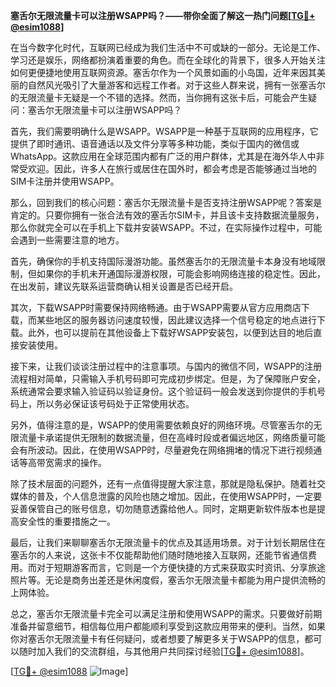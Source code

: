 **塞舌尔无限流量卡可以注册WSAPP吗？——带你全面了解这一热门问题[[TG💪+ @esim1088](https://t.me/s/esim1088)]**

在当今数字化时代，互联网已经成为我们生活中不可或缺的一部分。无论是工作、学习还是娱乐，网络都扮演着重要的角色。而在全球化的背景下，很多人开始关注如何更便捷地使用互联网资源。塞舌尔作为一个风景如画的小岛国，近年来因其美丽的自然风光吸引了大量游客和远程工作者。对于这些人群来说，拥有一张塞舌尔的无限流量卡无疑是一个不错的选择。然而，当你拥有这张卡后，可能会产生疑问：塞舌尔无限流量卡可以注册WSAPP吗？

首先，我们需要明确什么是WSAPP。WSAPP是一种基于互联网的应用程序，它提供了即时通讯、语音通话以及文件分享等多种功能，类似于国内的微信或WhatsApp。这款应用在全球范围内都有广泛的用户群体，尤其是在海外华人中非常受欢迎。因此，许多人在旅行或居住在国外时，都会考虑是否能够通过当地的SIM卡注册并使用WSAPP。

那么，回到我们的核心问题：塞舌尔无限流量卡是否支持注册WSAPP呢？答案是肯定的。只要你拥有一张合法有效的塞舌尔SIM卡，并且该卡支持数据流量服务，那么你就完全可以在手机上下载并安装WSAPP。不过，在实际操作过程中，可能会遇到一些需要注意的地方。

首先，确保你的手机支持国际漫游功能。虽然塞舌尔的无限流量卡本身没有地域限制，但如果你的手机未开通国际漫游权限，可能会影响网络连接的稳定性。因此，在出发前，建议先联系运营商确认相关设置是否已经开启。

其次，下载WSAPP时需要保持网络畅通。由于WSAPP需要从官方应用商店下载，而某些地区的服务器访问速度较慢，因此建议选择一个信号稳定的地点进行下载。此外，也可以提前在其他设备上下载好WSAPP安装包，以便到达目的地后直接安装使用。

接下来，让我们谈谈注册过程中的注意事项。与国内的微信不同，WSAPP的注册流程相对简单，只需输入手机号码即可完成初步绑定。但是，为了保障账户安全，系统通常会要求输入验证码以验证身份。这个验证码一般会发送到你提供的手机号码上，所以务必保证该号码处于正常使用状态。

另外，值得注意的是，WSAPP的使用需要依赖良好的网络环境。尽管塞舌尔的无限流量卡承诺提供无限制的数据流量，但在高峰时段或者偏远地区，网络质量可能会有所波动。因此，在使用WSAPP时，尽量避免在网络拥堵的情况下进行视频通话等高带宽需求的操作。

除了技术层面的问题外，还有一点值得提醒大家注意，那就是隐私保护。随着社交媒体的普及，个人信息泄露的风险也随之增加。因此，在使用WSAPP时，一定要妥善保管自己的账号信息，切勿随意透露给他人。同时，定期更新软件版本也是提高安全性的重要措施之一。

最后，让我们来聊聊塞舌尔无限流量卡的优点及其适用场景。对于计划长期居住在塞舌尔的人来说，这张卡不仅能帮助他们随时随地接入互联网，还能节省通信费用。而对于短期游客而言，它则是一个方便快捷的方式来获取实时资讯、分享旅途照片等。无论是商务出差还是休闲度假，塞舌尔无限流量卡都能为用户提供流畅的上网体验。

总之，塞舌尔无限流量卡完全可以满足注册和使用WSAPP的需求。只要做好前期准备并留意细节，相信每位用户都能顺利享受到这款应用带来的便利。当然，如果你对塞舌尔无限流量卡有任何疑问，或者想要了解更多关于WSAPP的信息，都可以随时加入我们的交流群组，与其他用户共同探讨经验[[TG💪+ @esim1088](https://t.me/s/esim1088)]。

[[TG💪+ @esim1088](https://t.me/s/esim1088) ![Image](https://i.postimg.cc/4NQfJmqS/Snipaste-2025-05-13-00-14-12.png)]